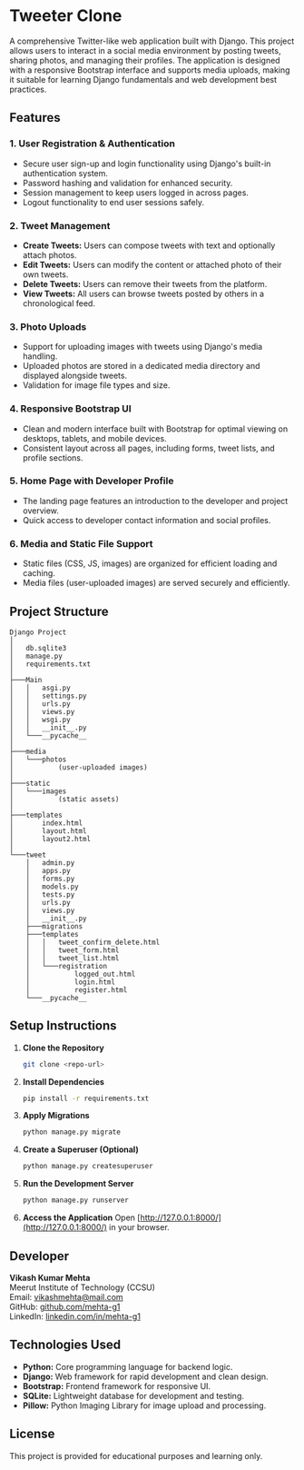 # Tweeter Clone

A comprehensive Twitter-like web application built with Django. This project allows users to interact in a social media environment by posting tweets, sharing photos, and managing their profiles. The application is designed with a responsive Bootstrap interface and supports media uploads, making it suitable for learning Django fundamentals and web development best practices.

## Features

### 1. User Registration & Authentication
- Secure user sign-up and login functionality using Django's built-in authentication system.
- Password hashing and validation for enhanced security.
- Session management to keep users logged in across pages.
- Logout functionality to end user sessions safely.

### 2. Tweet Management
- **Create Tweets:** Users can compose tweets with text and optionally attach photos.
- **Edit Tweets:** Users can modify the content or attached photo of their own tweets.
- **Delete Tweets:** Users can remove their tweets from the platform.
- **View Tweets:** All users can browse tweets posted by others in a chronological feed.

### 3. Photo Uploads
- Support for uploading images with tweets using Django's media handling.
- Uploaded photos are stored in a dedicated media directory and displayed alongside tweets.
- Validation for image file types and size.

### 4. Responsive Bootstrap UI
- Clean and modern interface built with Bootstrap for optimal viewing on desktops, tablets, and mobile devices.
- Consistent layout across all pages, including forms, tweet lists, and profile sections.

### 5. Home Page with Developer Profile
- The landing page features an introduction to the developer and project overview.
- Quick access to developer contact information and social profiles.

### 6. Media and Static File Support
- Static files (CSS, JS, images) are organized for efficient loading and caching.
- Media files (user-uploaded images) are served securely and efficiently.

## Project Structure

```plaintext
Django Project
│
│   db.sqlite3
│   manage.py
│   requirements.txt
│
├───Main
│   │   asgi.py
│   │   settings.py
│   │   urls.py
│   │   views.py
│   │   wsgi.py
│   │   __init__.py
│   └───__pycache__
│
├───media
│   └───photos
│           (user-uploaded images)
│
├───static
│   └───images
│           (static assets)
│
├───templates
│       index.html
│       layout.html
│       layout2.html
│
└───tweet
    │   admin.py
    │   apps.py
    │   forms.py
    │   models.py
    │   tests.py
    │   urls.py
    │   views.py
    │   __init__.py
    ├───migrations
    ├───templates
    │   │   tweet_confirm_delete.html
    │   │   tweet_form.html
    │   │   tweet_list.html
    │   └───registration
    │           logged_out.html
    │           login.html
    │           register.html
    └───__pycache__
```

## Setup Instructions

1. **Clone the Repository**
   ```bash
   git clone <repo-url>
   ```

2. **Install Dependencies**
   ```bash
   pip install -r requirements.txt
   ```

3. **Apply Migrations**
   ```bash
   python manage.py migrate
   ```

4. **Create a Superuser (Optional)**
   ```bash
   python manage.py createsuperuser
   ```

5. **Run the Development Server**
   ```bash
   python manage.py runserver
   ```

6. **Access the Application**
   Open [http://127.0.0.1:8000/](http://127.0.0.1:8000/) in your browser.

## Developer

**Vikash Kumar Mehta**  
Meerut Institute of Technology (CCSU)  
Email: vikashmehta@mail.com  
GitHub: [github.com/mehta-g1](https://github.com/mehta-g1)  
LinkedIn: [linkedin.com/in/mehta-g1](https://linkedin.com/in/mehta-g1)

## Technologies Used

- **Python:** Core programming language for backend logic.
- **Django:** Web framework for rapid development and clean design.
- **Bootstrap:** Frontend framework for responsive UI.
- **SQLite:** Lightweight database for development and testing.
- **Pillow:** Python Imaging Library for image upload and processing.

## License

This project is provided for educational purposes and learning only.
